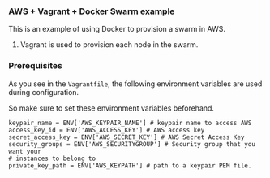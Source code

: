 ### AWS + Vagrant + Docker Swarm example ###

This is an example of using Docker to provision a swarm in AWS.

1. Vagrant is used to provision each node in the swarm. 

### Prerequisites ###

As you see in the `Vagrantfile`, the following environment variables are used
during configuration.

So make sure to set these environment variables beforehand.

```
keypair_name = ENV['AWS_KEYPAIR_NAME'] # keypair name to access AWS
access_key_id = ENV['AWS_ACCESS_KEY'] # AWS access key
secret_access_key = ENV['AWS_SECRET_KEY'] # AWS Secret Access Key
security_groups = ENV['AWS_SECURITYGROUP'] # Security group that you want your
# instances to belong to 
private_key_path = ENV['AWS_KEYPATH'] # path to a keypair PEM file.
```
